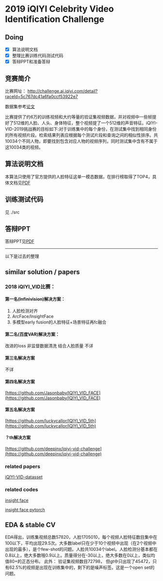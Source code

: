 # 2019 iQIYI Celebrity Video Identification Challenge

## Doing
- [x] 算法说明文档
- [x] 整理比赛训练代码测试代码
- [x] 答辩PPT和准备答辩

## 竞赛简介
比赛网址： http://challenge.ai.iqiyi.com/detail?raceId=5c767dc41a6fa0ccf53922e7

数据集参考[论文](https://arxiv.org/pdf/1811.07548.pdf)

比赛提供了约6万的训练视频和大约等量的验证集视频数据，并对视频中一些帧提好了512维的人脸、人头、身体特征，整个视频提了一个512维的声音特征。iQIYI-VID-2019挑战赛的目标如下:对于训练集中的每个身份，在测试集中找到相同身份的所有视频片段。检索结果列表应根据每个测试片段和查询之间的相似性排序。共10034个不同人物，即要找到包含对应人物的视频序列，同时测试集中含有不属于这10034类的视频。

## 算法说明文档
本算法只使用了官方提供的人脸特征这单一模态数据，在排行榜取得了TOP4，具体文档见[PDF](./data/TOP4-solution-seefun.pdf)

## 训练测试代码
见 ./src

## 答辩PPT
答辩PPT见[PDF](./data/TOP4-seefun-PPT.pdf)


-------------------------------------------------


以下是过去的整理

## similar solution / papers
### 2018 iQIYI_VID比赛：
#### 第一名(Infinivision)解决方案：
1. 人脸检测对齐
2. ArcFace/InsightFace
3. 多模型early fusion的人脸特征+场景特征再fc融合

####  第二名(百度VAR)解决方案：
改进的loss 非监督数据清洗 结合人脸质量 不详

#### 第三名解决方案
不详

#### 第四名解决方案
[https://github.com/Jasonbaby/IQIYI_VID_FACE](https://github.com/Jasonbaby/IQIYI_VID_FACE)


#### 第五名解决方案
[https://github.com/luckycallor/IQIYI_VID_5th](https://github.com/luckycallor/IQIYI_VID_5th)

#### ？th解决方案
[https://github.com/deepinx/iqiyi-vid-challenge](https://github.com/deepinx/iqiyi-vid-challenge)

### related papers
[iQIYI-VID-datasset](https://arxiv.org/pdf/1811.07548.pdf)


### related codes
[insight face](https://github.com/deepinsight/insightface)

[insight face pytorch](https://github.com/TreB1eN/InsightFace_Pytorch)


## EDA & stable CV
EDA得出，训练集视频总数57820，人脸1705010，每个视频人脸特征数目集中在100以下，平均出现29.5次。大多数label只在少于10个视频中出现（在2个视频中出现的最多），是个few-shot的问题。人脸共10034个label。人脸检测分基本都在0.8以上，绝大多数哦0.9以上。质量得分在-30以上，绝大多数在0以上，类似均值80+的正态分布。
此外： 验证集视频数目72798， 但gt中只出现了45472，只有62.5%的视频是出现在训练集中的，剩下的是噪声标签。这是一个open set的问题。
